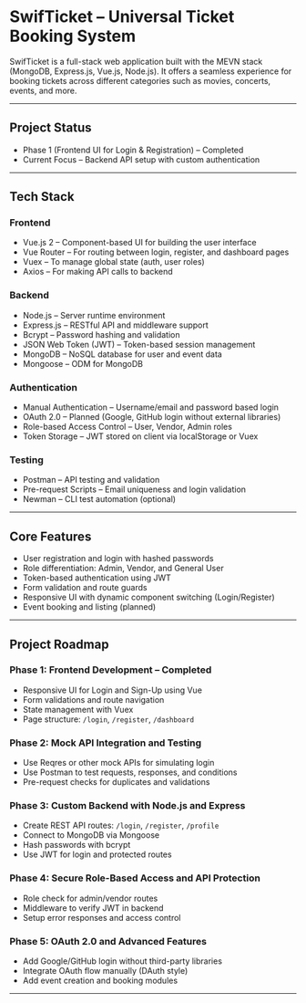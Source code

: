 # SwifTicket – Universal Ticket Booking System

SwifTicket is a full-stack web application built with the MEVN stack (MongoDB, Express.js, Vue.js, Node.js). It offers a seamless experience for booking tickets across different categories such as movies, concerts, events, and more.

---

## Project Status

- Phase 1 (Frontend UI for Login & Registration) – Completed
- Current Focus – Backend API setup with custom authentication

---

## Tech Stack

### Frontend
- Vue.js 2 – Component-based UI for building the user interface
- Vue Router – For routing between login, register, and dashboard pages
- Vuex – To manage global state (auth, user roles)
- Axios – For making API calls to backend

### Backend
- Node.js – Server runtime environment
- Express.js – RESTful API and middleware support
- Bcrypt – Password hashing and validation
- JSON Web Token (JWT) – Token-based session management
- MongoDB – NoSQL database for user and event data
- Mongoose – ODM for MongoDB

### Authentication
- Manual Authentication – Username/email and password based login
- OAuth 2.0 – Planned (Google, GitHub login without external libraries)
- Role-based Access Control – User, Vendor, Admin roles
- Token Storage – JWT stored on client via localStorage or Vuex

### Testing
- Postman – API testing and validation
- Pre-request Scripts – Email uniqueness and login validation
- Newman – CLI test automation (optional)

---

## Core Features

- User registration and login with hashed passwords
- Role differentiation: Admin, Vendor, and General User
- Token-based authentication using JWT
- Form validation and route guards
- Responsive UI with dynamic component switching (Login/Register)
- Event booking and listing (planned)

---

## Project Roadmap

### Phase 1: Frontend Development – Completed
- Responsive UI for Login and Sign-Up using Vue
- Form validations and route navigation
- State management with Vuex
- Page structure: `/login`, `/register`, `/dashboard`

### Phase 2: Mock API Integration and Testing
- Use Reqres or other mock APIs for simulating login
- Use Postman to test requests, responses, and conditions
- Pre-request checks for duplicates and validations

### Phase 3: Custom Backend with Node.js and Express
- Create REST API routes: `/login`, `/register`, `/profile`
- Connect to MongoDB via Mongoose
- Hash passwords with bcrypt
- Use JWT for login and protected routes

### Phase 4: Secure Role-Based Access and API Protection
- Role check for admin/vendor routes
- Middleware to verify JWT in backend
- Setup error responses and access control

### Phase 5: OAuth 2.0 and Advanced Features
- Add Google/GitHub login without third-party libraries
- Integrate OAuth flow manually (DAuth style)
- Add event creation and booking modules

---